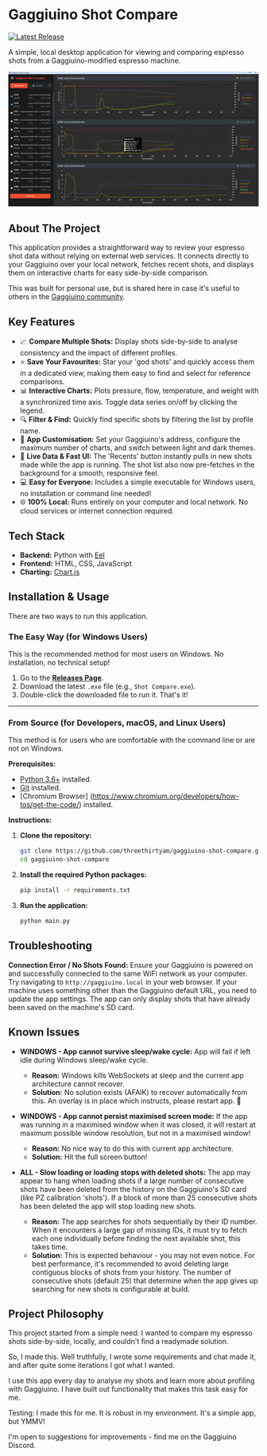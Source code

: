 # Gaggiuino Shot Compare


[![Latest Release](https://img.shields.io/github/v/release/threethirtyam/gaggiuino-shot-compare?label=latest%20release)](https://github.com/threethirtyam/gaggiuino-shot-compare/releases)

A simple, local desktop application for viewing and comparing espresso shots from a Gaggiuino-modified espresso machine.

![App Screenshot](screenshot.png)

## About The Project

This application provides a straightforward way to review your espresso shot data without relying on external web services. It connects directly to your Gaggiuino over your local network, fetches recent shots, and displays them on interactive charts for easy side-by-side comparison.

This was built for personal use, but is shared here in case it's useful to others in the [Gaggiuino community](https://gaggiuino.github.io/).


## Key Features

-  📈 **Compare Multiple Shots:** Display shots side-by-side to analyse consistency and the impact of different profiles.
-  ⭐ **Save Your Favourites:** Star your 'god shots' and quickly access them in a dedicated view, making them easy to find and select for reference comparisons.
-  📊 **Interactive Charts:** Plots pressure, flow, temperature, and weight with a synchronized time axis. Toggle data series on/off by clicking the legend.
-  🔍 **Filter & Find:** Quickly find specific shots by filtering the list by profile name.
-  🎨 **App Customisation:** Set your Gaggiuino's address, configure the maximum number of charts, and switch between light and dark themes.
-  🔄 **Live Data & Fast UI:** The 'Recents' button instantly pulls in new shots made while the app is running. The shot list also now pre-fetches in the background for a smooth, responsive feel.
-  💻 **Easy for Everyone:** Includes a simple executable for Windows users, no installation or command line needed!
-  🌐 **100% Local:** Runs entirely on your computer and local network. No cloud services or internet connection required.

## Tech Stack

-	**Backend:** Python with [Eel](https://github.com/python-eel/Eel)
-	**Frontend:** HTML, CSS, JavaScript
-	**Charting:** [Chart.js](https://www.chartjs.org/)

## Installation & Usage

There are two ways to run this application.

### The Easy Way (for Windows Users)

This is the recommended method for most users on Windows. No installation, no technical setup!

1.  Go to the [**Releases Page**](https://github.com/threethirtyam/gaggiuino-shot-compare/releases).
2.  Download the latest `.exe` file (e.g., `Shot Compare.exe`).
3.  Double-click the downloaded file to run it. That's it!

---

### From Source (for Developers, macOS, and Linux Users)

This method is for users who are comfortable with the command line or are not on Windows.

**Prerequisites:**
-	[Python 3.6+](https://www.python.org/downloads/) installed.
-	[Git](https://git-scm.com/downloads) installed.
-	[Chromium Browser] (https://www.chromium.org/developers/how-tos/get-the-code/) installed.

**Instructions:**
1.  **Clone the repository:**
    ```bash
    git clone https://github.com/threethirtyam/gaggiuino-shot-compare.git
    cd gaggiuino-shot-compare
    ```

2.  **Install the required Python packages:**
    ```bash
    pip install -r requirements.txt
    ```

3.  **Run the application:**
    ```bash
    python main.py
    ```

## Troubleshooting

   **Connection Error / No Shots Found:**
		Ensure your Gaggiuino is powered on and successfully connected to the same WiFi network as your computer.
		Try navigating to `http://gaggiuino.local` in your web browser. If your machine uses something other than the Gaggiuino default URL, you need to update the app settings.
		The app can only display shots that have already been saved on the machine's SD card.

## Known Issues

-   **WINDOWS - App cannot survive sleep/wake cycle:** App will fail if left idle during Windows sleep/wake cycle.
    -   **Reason:** Windows kills WebSockets at sleep and the current app architecture cannot recover.
    -   **Solution:** No solution exists (AFAIK) to recover automatically from this. An overlay is in place which instructs, please restart app. 🤷

-   **WINDOWS - App cannot persist maximised screen mode:** If the app was running in a maximised window when it was closed, it will restart at maximum possible window resolution, but not in a maximised window!
    -   **Reason:** No nice way to do this with current app architecture.
    -   **Solution:** Hit the full screen button!

-   **ALL - Slow loading or loading stops with deleted shots:** The app may appear to hang when loading shots if a large number of consecutive shots have been deleted from the history on the Gaggiuino's SD card (like PZ calibration 'shots'). If a block of more than 25 consecutive shots has been deleted the app will stop loading new shots.
    -   **Reason:** The app searches for shots sequentially by their ID number. When it encounters a large gap of missing IDs, it must try to fetch each one individually before finding the next available shot, this takes time.
    -   **Solution:** This is expected behaviour - you may not even notice. For best performance, it's recommended to avoid deleting large contiguous blocks of shots from your history. The number of consecutive shots (default 25) that determine when the app gives up searching for new shots is configurable at build.

## Project Philosophy

This project started from a simple need: I wanted to compare my espresso shots side-by-side, locally, and couldn't find a readymade solution.

So, I made this. Well truthfully, I wrote some requirements and chat made it, and after quite some iterations I got what I wanted.

I use this app every day to analyse my shots and learn more about profiling with Gaggiuino. I have built out functionality that makes this task easy for me.

Testing: I made this for me. It is robust in my environment. It's a simple app, but YMMV!

I'm open to suggestions for improvements - find me on the Gaggiuino Discord.